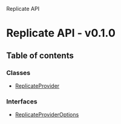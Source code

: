 Replicate API

# Replicate API - v0.1.0

## Table of contents

### Classes

- [ReplicateProvider](/api-reference/replicate/classes/ReplicateProvider)

### Interfaces

- [ReplicateProviderOptions](/api-reference/replicate/interfaces/ReplicateProviderOptions)
